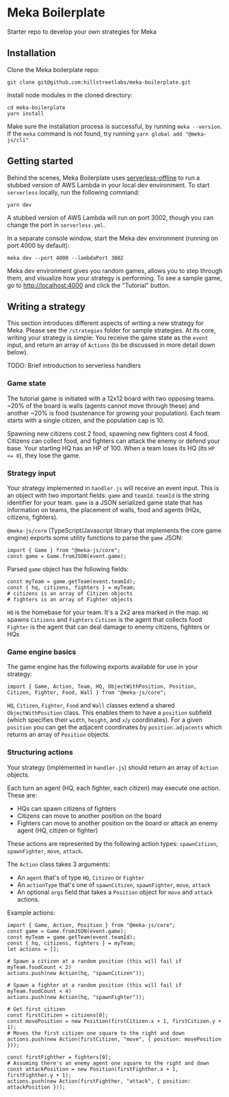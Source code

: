 # Meka Boilerplate
Starter repo to develop your own strategies for Meka

## Installation
Clone the Meka boilerplate repo:
```
git clone git@github.com:hillstreetlabs/meka-boilerplate.git
```

Install node modules in the cloned directory:
```
cd meka-boilerplate
yarn install
```

Make sure the installation process is successful, by running `meka --version`. If the `meka` command is not found, try running `yarn global add "@meka-js/cli"`

## Getting started

Behind the scenes, Meka Boilerplate uses [serverless-offline](https://github.com/dherault/serverless-offline) to run a stubbed version of AWS Lambda in your local dev environment. To start `serverless` locally, run the following command:

```
yarn dev
```

A stubbed version of AWS Lambda will run on port 3002, though you can change the port in `serverless.yml`.

In a separate console window, start the Meka dev environment (running on port 4000 by default):
```
meka dev --port 4000 --lambdaPort 3002
```

Meka dev environment gives you random games, allows you to step through them, and visualize how your strategy is performing. To see a sample game, go to [http://localhost:4000](http://localhost:4000) and click the "Tutorial" button.

## Writing a strategy

This section introduces different aspects of writing a new strategy for Meka. Please see the `/strategies` folder for sample strategies. At its core, writing your strategy is simple: You receive the game state as the `event` input, and return an array of `Actions` (to be discussed in more detail down below).

TODO: Brief introduction to serverless handlers

### Game state

The tutorial game is initiated with a 12x12 board with two opposing teams. ~20% of the board is walls (agents cannot move through these) and another ~20% is food (sustenance for growing your population). Each team starts with a single citizen, and the population cap is 10. 

Spawning new citizens cost 2 food, spawning new fighters cost 4 food. Citizens can collect food, and fighters can attack the enemy or defend your base. Your starting HQ has an HP of 100. When a team loses its HQ (its `HP <= 0`), they lose the game.

### Strategy input

Your strategy implemented in `handler.js` will receive an event input. This is an object with two important fields: `game` and `teamId`. `teamId` is the string identifier for your team. `game` is a JSON serialized game state that has information on teams, the placement of walls, food and agents (HQs, citizens, fighters).

`@meka-js/core` (TypeScript/Javascript library that implements the core game engine) exports some utility functions to parse the `game` JSON:

```
import { Game } from "@meka-js/core";
const game = Game.fromJSON(event.game);
```

Parsed `game` object has the following fields:

```
const myTeam = game.getTeam(event.teamId);
const { hq, citizens, fighters } = myTeam;
# citizens is an array of Citizen objects
# fighters is an array of Fighter objects
```

`HQ` is the homebase for your team. It's a 2x2 area marked in the map. `HQ` spawns `Citizens` and `Fighters`
`Citizen` is the agent that collects food
`Fighter` is the agent that can deal damage to enemy citizens, fighters or HQs

### Game engine basics

The game engine has the following exports available for use in your strategy: 
```
import { Game, Action, Team, HQ, ObjectWithPosition, Position, Citizen, Fighter, Food, Wall } from "@meka-js/core";
```

`HQ`, `Citizen`, `Fighter`, `Food` and `Wall` classes extend a shared `ObjectWithPosition` class. This enables them to have a `position` subfield (which specifies their `width`, `height`, and `x`/`y` coordinates). For a given `position` you can get the adjacent coordinates by `position.adjacents` which returns an array of `Position` objects.

### Structuring actions

Your strategy (implemented in `handler.js`) should return an array of `Action` objects. 

Each turn an agent (HQ, each fighter, each citizen) may execute one action. These are:
- HQs can spawn citizens of fighters
- Citizens can move to another position on the board
- Fighters can move to another position on the board or attack an enemy agent (HQ, citizen or fighter)

These actions are represented by the following action types: `spawnCitizen`, `spawnFighter`, `move`, `attack`.

The `Action` class takes 3 arguments: 
- An `agent` that's of type `HQ`, `Citizen` or `Fighter`
- An `actionType` that's one of `spawnCitizen`, `spawnFighter`, `move`, `attack`
- An optional `args` field that takes a `Position` object for `move` and `attack` actions.

Example actions:

```
import { Game, Action, Position } from "@meka-js/core";
const game = Game.fromJSON(event.game);
const myTeam = game.getTeam(event.teamId);
const { hq, citizens, fighters } = myTeam;
let actions = [];

# Spawn a citizen at a random position (this will fail if myTeam.foodCount < 2)
actions.push(new Action(hq, "spawnCitizen")); 

# Spawn a fighter at a random position (this will fail if myTeam.foodCount < 4)
actions.push(new Action(hq, "spawnFighter"));

# Get first citizen
const firstCitizen = citizens[0];
const movePosition = new Position(firstCitizen.x + 1, firstCitizen.y + 1);
# Moves the first citizen one square to the right and down
actions.push(new Action(firstCitizen, "move", { position: movePosition }));

const firstFighther = fighters[0];
# Assuming there's an enemy agent one square to the right and down
const attackPosition = new Position(firstFighther.x + 1, firstFighther.y + 1);
actions.push(new Action(firstFighther, "attack", { position: attackPosition }));
```
